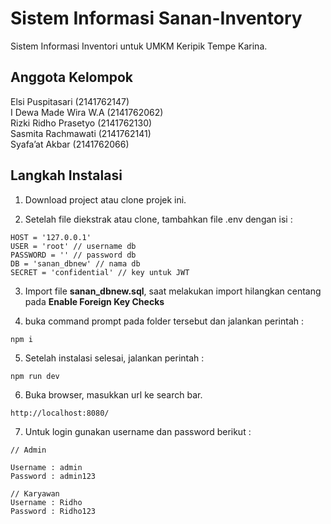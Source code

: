 # Sistem Informasi Sanan-Inventory

Sistem Informasi Inventori untuk UMKM Keripik Tempe Karina.

## Anggota Kelompok

Elsi Puspitasari (2141762147)\
I Dewa Made Wira W.A (2141762062)\
Rizki Ridho Prasetyo (2141762130)\
Sasmita Rachmawati (2141762141)\
Syafa’at Akbar (2141762066)

## Langkah Instalasi

1.  Download project atau clone projek ini.

2.  Setelah file diekstrak atau clone, tambahkan file .env dengan isi :

```
HOST = '127.0.0.1'
USER = 'root' // username db
PASSWORD = '' // password db
DB = 'sanan_dbnew' // nama db
SECRET = 'confidential' // key untuk JWT
```

3.  Import file **sanan_dbnew.sql**, saat melakukan import hilangkan centang pada **Enable Foreign Key Checks**

4.  buka command prompt pada folder tersebut dan jalankan perintah :

```
npm i
```

5. Setelah instalasi selesai, jalankan perintah :

```
npm run dev
```

6. Buka browser, masukkan url ke search bar.

```
http://localhost:8080/
```

7. Untuk login gunakan username dan password berikut :

```
// Admin

Username : admin
Password : admin123

// Karyawan
Username : Ridho
Password : Ridho123
```
